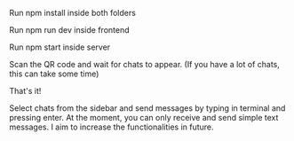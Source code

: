 Run npm install inside both folders

Run npm run dev inside frontend

Run npm start inside server

Scan the QR code and wait for chats to appear. (If you have a lot of chats, this can take some time)


That's it!

Select chats from the sidebar and send messages by typing in terminal and pressing enter. At the moment, you can only receive and send simple text messages. I aim to increase the functionalities in future.
